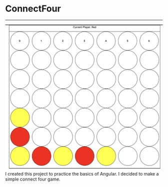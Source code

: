 # ConnectFour
---
![Alt text](https://raw.githubusercontent.com/TextuarySolid45/private-repo-readmes/main/images/connect-four.png)
I created this project to practice the basics of Angular. I decided to make a simple connect four game. 